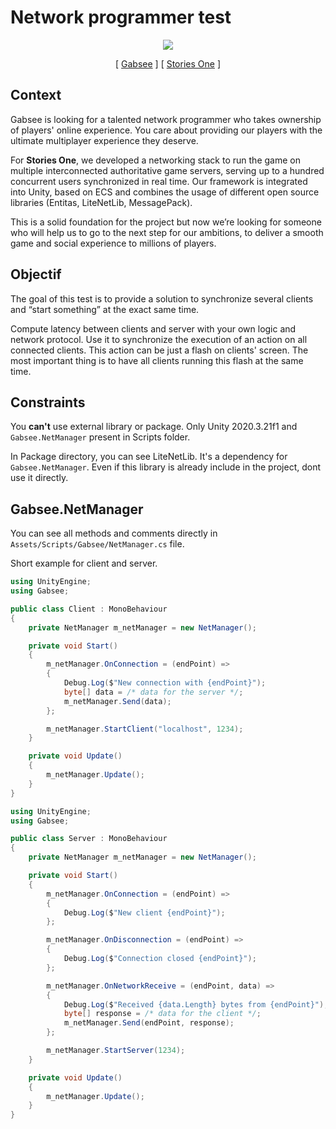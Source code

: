 # Network programmer test

<p align="center">
    <img src="https://images.squarespace-cdn.com/content/v1/5f2408dcdc63bd117de38332/1601898431269-C1QS9C0NJ78RQI7Z48FB/GabseeLogo2.png)" />
</p>
<p align="center">
    [ <a href="https://www.gabsee.com/">Gabsee</a> ]
    [ <a href="https://www.storiesone.com/">Stories One</a> ]
</p>

## Context

Gabsee is looking for a talented network programmer who takes ownership of players' online experience. You care about providing our players with the ultimate multiplayer experience they deserve.

For **Stories One**, we developed a networking stack to run the game on multiple interconnected authoritative game servers, serving up to a hundred concurrent users synchronized in real time. Our framework is integrated into Unity, based on ECS and combines the usage of different open source libraries (Entitas, LiteNetLib, MessagePack).

This is a solid foundation for the project but now we’re looking for someone who will help us to go to the next step for our ambitions, to deliver a smooth game and social experience to millions of players.

## Objectif

The goal of this test is to provide a solution to synchronize several clients and “start something” at the exact same time.

Compute latency between clients and server with your own logic and network protocol. Use it to synchronize the execution of an action on all connected clients. This action can be just a flash on clients' screen. The most important thing is to have all clients running this flash at the same time.

## Constraints

You **can't** use external library or package. Only Unity 2020.3.21f1 and `Gabsee.NetManager` present in Scripts folder.

In Package directory, you can see LiteNetLib. It's a dependency for `Gabsee.NetManager`. Even if this library is already include in the project, dont use it directly.

## Gabsee.NetManager

You can see all methods and comments directly in `Assets/Scripts/Gabsee/NetManager.cs` file.

Short example for client and server.

```cs
using UnityEngine;
using Gabsee;

public class Client : MonoBehaviour
{
    private NetManager m_netManager = new NetManager();

    private void Start()
    {
        m_netManager.OnConnection = (endPoint) =>
        {
            Debug.Log($"New connection with {endPoint}");
            byte[] data = /* data for the server */;
            m_netManager.Send(data);
        };

        m_netManager.StartClient("localhost", 1234);
    }

    private void Update()
    {
        m_netManager.Update();
    }
}
```

```cs
using UnityEngine;
using Gabsee;

public class Server : MonoBehaviour
{
    private NetManager m_netManager = new NetManager();

    private void Start()
    {
        m_netManager.OnConnection = (endPoint) =>
        {
            Debug.Log($"New client {endPoint}");
        };

        m_netManager.OnDisconnection = (endPoint) =>
        {
            Debug.Log($"Connection closed {endPoint}");
        };

        m_netManager.OnNetworkReceive = (endPoint, data) =>
        {
            Debug.Log($"Received {data.Length} bytes from {endPoint}");
            byte[] response = /* data for the client */;
            m_netManager.Send(endPoint, response);
        };

        m_netManager.StartServer(1234);
    }

    private void Update()
    {
        m_netManager.Update();
    }
}
```